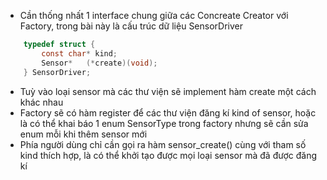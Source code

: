 - Cần thống nhất 1 interface chung giữa các Concreate Creator với Factory, trong bài này là cấu trúc dữ liệu SensorDriver

```C
    typedef struct {
        const char* kind;
        Sensor*   (*create)(void);
    } SensorDriver;
```

- Tuỳ vào loại sensor mà các thư viện sẽ implement hàm create một cách khác nhau
- Factory sẽ có hàm register để các thư viện đăng kí kind of sensor, hoặc là có thể khai báo 1 enum SensorType trong factory nhưng sẽ cần sửa enum mỗi khi thêm sensor mới
- Phía người dùng chỉ cần gọi ra hàm sensor_create() cùng với tham số kind thích hợp, là có thể khởi tạo được mọi loại sensor mà đã được đăng kí